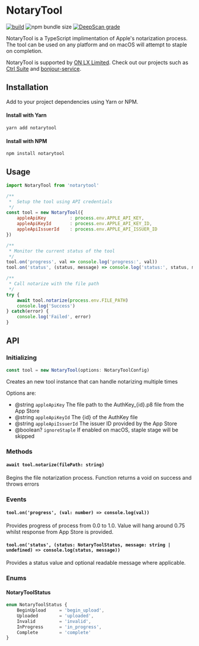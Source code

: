 # NotaryTool

[![build](https://github.com/onlxltd/notarytool/actions/workflows/build-release.yml/badge.svg?style=flat-square)](https://github.com/onlxltd/notarytool/actions/workflows/build-release.yml) ![npm bundle size](https://img.shields.io/bundlephobia/min/notarytool?style=flat-square) [![DeepScan grade](https://deepscan.io/api/teams/13435/projects/24967/branches/773213/badge/grade.svg?style=flat-square)](https://deepscan.io/dashboard#view=project&tid=13435&pid=24967&bid=773213)

NotaryTool is a TypeScript implimentation of Apple's notarization process.
The tool can be used on any platform and on macOS will attempt to staple on completion.

NotaryTool is supported by [ON LX Limited](https://onlx.ltd/?src=notarytool). Check out our projects such as [Ctrl Suite](https://onlx.ltd/ctrl-suite?src=notarytool) and [bonjour-service](https://npmjs.com/package/bonjour-service).

## Installation
Add to your project dependencies using Yarn or NPM.

#### Install with Yarn
```
yarn add notarytool
```
#### Install with NPM
```
npm install notarytool
```


## Usage 

```js
import NotaryTool from 'notarytool'

/**
 *  Setup the tool using API credentials 
 */
const tool = new NotaryTool({
    appleApiKey         : process.env.APPLE_API_KEY,
    appleApiKeyId       : process.env.APPLE_API_KEY_ID,
    appleApiIssuerId    : process.env.APPLE_API_ISSUER_ID
})

/**
 * Monitor the current status of the tool
 */
tool.on('progress', val => console.log('progress:', val))
tool.on('status', (status, message) => console.log('status:', status, message))

/**
 * Call notarize with the file path
 */
try {
    await tool.notarize(process.env.FILE_PATH)
    console.log('Success')
} catch(error) {
    console.log('Failed', error)
}
```

## API

### Initializing

```js
const tool = new NotaryTool(options: NotaryToolConfig)
```

Creates an new tool instance that can handle notarizing multiple times

Options are:

- @string `appleApiKey` The file path to the AuthKey_{id}.p8 file from the App Store
- @string `appleApiKeyId` The {id} of the AuthKey file
- @string `appleApiIssuerId` The issuer ID provided by the App Store
- @boolean? `ignoreStaple` If enabled on macOS, staple stage will be skipped

### Methods

#### `await tool.notarize(filePath: string)`

Begins the file notarization process. Function returns a void on success and throws errors

### Events

#### `tool.on('progress', (val: number) => console.log(val))`

Provides progress of process from 0.0 to 1.0. Value will hang around 0.75 whilst response from App Store is provided.

#### `tool.on('status', (status: NotaryToolStatus, message: string | undefined) => console.log(status, message))`

Provides a status value and optional readable message where applicable.


### Enums

#### NotaryToolStatus

```js
enum NotaryToolStatus {
    BeginUpload     = 'begin_upload',
    Uploaded        = 'uploaded',
    Invalid         = 'invalid',
    InProgress      = 'in_progress',
    Complete        = 'complete'
}
```
